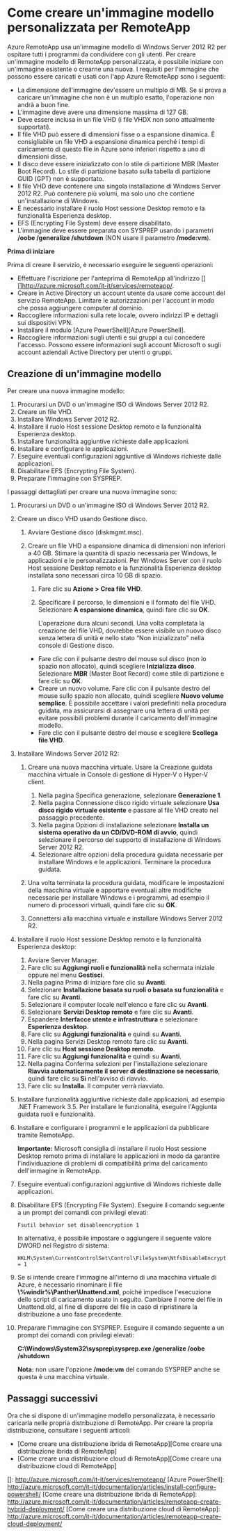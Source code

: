 <properties title="How to create a custom template image for RemoteApp" pageTitle="How to create a custom template nimage for RemoteApp" description="Learn how to create a custom template image for RemoteApp. You can use this template with either a hybrid or cloud deployment." metaKeywords="" services="" solutions="" documentationCenter="" authors="elizapo" manager="kathyw" />

<tags ms.service="remoteapp" ms.workload="tbd" ms.tgt_pltfrm="na" ms.devlang="na" ms.topic="article" ms.date="09/12/2014" ms.author="elizapo" ms.manager="kathyw"></tags>

# Come creare un'immagine modello personalizzata per RemoteApp

Azure RemoteApp usa un'immagine modello di Windows Server 2012 R2 per ospitare tutti i programmi da condividere con gli utenti. Per creare un'immagine modello di RemoteApp personalizzata, è possibile iniziare con un'immagine esistente o crearne una nuova. I requisiti per l'immagine che possono essere caricati e usati con l'app Azure RemoteApp sono i seguenti:

-   La dimensione dell'immagine dev'essere un multiplo di MB. Se si prova a caricare un'immagine che non è un multiplo esatto, l'operazione non andrà a buon fine.
-   L'immagine deve avere una dimensione massima di 127 GB.
-   Deve essere inclusa in un file VHD (i file VHDX non sono attualmente supportati).
-   Il file VHD può essere di dimensioni fisse o a espansione dinamica. È consigliabile un file VHD a espansione dinamica perché i tempi di caricamento di questo file in Azure sono inferiori rispetto a uno di dimensioni disse.
-   Il disco deve essere inizializzato con lo stile di partizione MBR (Master Boot Record). Lo stile di partizione basato sulla tabella di partizione GUID (GPT) non è supportato.
-   Il file VHD deve contenere una singola installazione di Windows Server 2012 R2. Può contenere più volumi, ma solo uno che contiene un'installazione di Windows.
-   È necessario installare il ruolo Host sessione Desktop remoto e la funzionalità Esperienza desktop.
-   EFS (Encrypting File System) deve essere disabilitato.
-   L'immagine deve essere preparata con SYSPREP usando i parametri **/oobe /generalize /shutdown** (NON usare il parametro **/mode:vm**).

**Prima di iniziare**

Prima di creare il servizio, è necessario eseguire le seguenti operazioni:

-   Effettuare l'iscrizione per l'anteprima di RemoteApp all'indirizzo [][]<http://azure.microsoft.com/it-it/services/remoteapp/></a>.
-   Creare in Active Directory un account utente da usare come account del servizio RemoteApp. Limitare le autorizzazioni per l'account in modo che possa aggiungere computer al dominio.
-   Raccogliere informazioni sulla rete locale, ovvero indirizzi IP e dettagli sui dispositivi VPN.
-   Installare il modulo [Azure PowerShell][Azure PowerShell].
-   Raccogliere informazioni sugli utenti e sui gruppi a cui concedere l'accesso. Possono essere informazioni sugli account Microsoft o sugli account aziendali Active Directory per utenti o gruppi.

## **Creazione di un'immagine modello**

Per creare una nuova immagine modello:

1.  Procurarsi un DVD o un'immagine ISO di Windows Server 2012 R2.
2.  Creare un file VHD.
3.  Installare Windows Server 2012 R2.
4.  Installare il ruolo Host sessione Desktop remoto e la funzionalità Esperienza desktop.
5.  Installare funzionalità aggiuntive richieste dalle applicazioni.
6.  Installare e configurare le applicazioni.
7.  Eseguire eventuali configurazioni aggiuntive di Windows richieste dalle applicazioni.
8.  Disabilitare EFS (Encrypting File System).
9.  Preparare l'immagine con SYSPREP.

I passaggi dettagliati per creare una nuova immagine sono:

1.  Procurarsi un DVD o un'immagine ISO di Windows Server 2012 R2.
2.  Creare un disco VHD usando Gestione disco.

    1.  Avviare Gestione disco (diskmgmt.msc).
    2.  Creare un file VHD a espansione dinamica di dimensioni non inferiori a 40 GB. Stimare la quantità di spazio necessaria per Windows, le applicazioni e le personalizzazioni. Per Windows Server con il ruolo Host sessione Desktop remoto e la funzionalità Esperienza desktop installata sono necessari circa 10 GB di spazio.

        1.  Fare clic su **Azione \> Crea file VHD**.
        2.  Specificare il percorso, le dimensioni e il formato del file VHD. Selezionare **A espansione dinamica**, quindi fare clic su **OK**.

            L'operazione dura alcuni secondi. Una volta completata la creazione del file VHD, dovrebbe essere visibile un nuovo disco senza lettera di unità e nello stato “Non inizializzato" nella console di Gestione disco.

        -   Fare clic con il pulsante destro del mouse sul disco (non lo spazio non allocato), quindi scegliere **Inizializza disco**. Selezionare **MBR** (Master Boot Record) come stile di partizione e fare clic su **OK**.
        -   Creare un nuovo volume. Fare clic con il pulsante destro del mouse sullo spazio non allocato, quindi scegliere **Nuovo volume semplice**. È possibile accettare i valori predefiniti nella procedura guidata, ma assicurarsi di assegnare una lettera di unità per evitare possibili problemi durante il caricamento dell'immagine modello.
        -   Fare clic con il pulsante destro del mouse e scegliere **Scollega file VHD**.

3.  Installare Windows Server 2012 R2:

    1.  Creare una nuova macchina virtuale. Usare la Creazione guidata macchina virtuale in Console di gestione di Hyper-V o Hyper-V client.

        1.  Nella pagina Specifica generazione, selezionare **Generazione 1**.
        2.  Nella pagina Connessione disco rigido virtuale selezionare **Usa disco rigido virtuale esistente** e passare al file VHD creato nel passaggio precedente.
        3.  Nella pagina Opzioni di installazione selezionare **Installa un sistema operativo da un CD/DVD-ROM di avvio**, quindi selezionare il percorso del supporto di installazione di Windows Server 2012 R2.
        4.  Selezionare altre opzioni della procedura guidata necessarie per installare Windows e le applicazioni. Terminare la procedura guidata.

    2.  Una volta terminata la procedura guidata, modificare le impostazioni della macchina virtuale e apportare eventuali altre modifiche necessarie per installare Windows e i programmi, ad esempio il numero di processori virtuali, quindi fare clic su **OK**.
    3.  Connettersi alla macchina virtuale e installare Windows Server 2012 R2.

4.  Installare il ruolo Host sessione Desktop remoto e la funzionalità Esperienza desktop:

    1.  Avviare Server Manager.
    2.  Fare clic su **Aggiungi ruoli e funzionalità** nella schermata iniziale oppure nel menu **Gestisci**.
    3.  Nella pagina Prima di iniziare fare clic su **Avanti**.
    4.  Selezionare **Installazione basata su ruoli o basata su funzionalità** e fare clic su **Avanti**.
    5.  Selezionare il computer locale nell'elenco e fare clic su **Avanti**.
    6.  Selezionare **Servizi Desktop remoto** e fare clic su **Avanti**.
    7.  Espandere **Interfacce utente e infrastruttura** e selezionare **Esperienza desktop**.
    8.  Fare clic su **Aggiungi funzionalità** e quindi su **Avanti**.
    9.  Nella pagina Servizi Desktop remoto fare clic su **Avanti**.
    10. Fare clic su **Host sessione Desktop remoto**.
    11. Fare clic su **Aggiungi funzionalità** e quindi su **Avanti**.
    12. Nella pagina Conferma selezioni per l'installazione selezionare **Riavvia automaticamente il server di destinazione se necessario**, quindi fare clic su **Sì** nell'avviso di riavvio.
    13. Fare clic su **Installa**. Il computer verrà riavviato.

5.  Installare funzionalità aggiuntive richieste dalle applicazioni, ad esempio .NET Framework 3.5. Per installare le funzionalità, eseguire l'Aggiunta guidata ruoli e funzionalità.
6.  Installare e configurare i programmi e le applicazioni da pubblicare tramite RemoteApp.

    **Importante:** Microsoft consiglia di installare il ruolo Host sessione Desktop remoto prima di installare le applicazioni in modo da garantire l'individuazione di problemi di compatibilità prima del caricamento dell'immagine in RemoteApp.

7.  Eseguire eventuali configurazioni aggiuntive di Windows richieste dalle applicazioni.
8.  Disabilitare EFS (Encrypting File System). Eseguire il comando seguente a un prompt dei comandi con privilegi elevati:

        Fsutil behavior set disableencryption 1

    In alternativa, è possibile impostare o aggiungere il seguente valore DWORD nel Registro di sistema:

        HKLM\System\CurrentControlSet\Control\FileSystem\NtfsDisableEncryption = 1

9.  Se si intende creare l'immagine all'interno di una macchina virtuale di Azure, è necessario rinominare il file **\\%windir%\\Panther\\Unattend.xml**, poiché impedisce l'esecuzione dello script di caricamento usato in seguito. Cambiare il nome del file in Unattend.old, al fine di disporre del file in caso di ripristinare la distribuzione a uno fase precedente.
10. Preparare l'immagine con SYSPREP. Eseguire il comando seguente a un prompt dei comandi con privilegi elevati:

    **C:\\Windows\\System32\\sysprep\\sysprep.exe /generalize /oobe /shutdown**

    **Nota:** non usare l'opzione **/mode:vm** del comando SYSPREP anche se questa è una macchina virtuale.

## Passaggi successivi

Ora che si dispone di un'immagine modello personalizzata, è necessario caricarla nelle propria distribuzione di RemoteApp. Per creare la propria distribuzione, consultare i seguenti articoli:

-   [Come creare una distribuzione ibrida di RemoteApp][Come creare una distribuzione ibrida di RemoteApp]
-   [Come creare una distribuzione cloud di RemoteApp][Come creare una distribuzione cloud di RemoteApp]

  []: http://azure.microsoft.com/it-it/services/remoteapp/
  [Azure PowerShell]: http://azure.microsoft.com/it-it/documentation/articles/install-configure-powershell/
  [Come creare una distribuzione ibrida di RemoteApp]: http://azure.microsoft.com/it-it/documentation/articles/remoteapp-create-hybrid-deployment/
  [Come creare una distribuzione cloud di RemoteApp]: http://azure.microsoft.com/it-it/documentation/articles/remoteapp-create-cloud-deployment/
